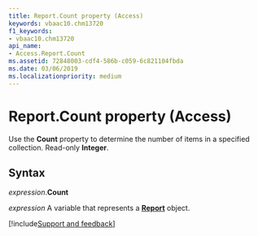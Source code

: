 ```yaml
---
title: Report.Count property (Access)
keywords: vbaac10.chm13720
f1_keywords:
- vbaac10.chm13720
api_name:
- Access.Report.Count
ms.assetid: 72848003-cdf4-586b-c059-6c821104fbda
ms.date: 03/06/2019
ms.localizationpriority: medium
---
```



# Report.Count property (Access)

Use the **Count** property to determine the number of items in a specified collection. Read-only **Integer**.


## Syntax

_expression_.**Count**

_expression_ A variable that represents a **[Report](Access.Report.md)** object.




[!include[Support and feedback](~/includes/feedback-boilerplate.md)]